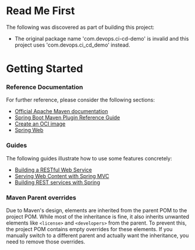 # Read Me First
The following was discovered as part of building this project:

* The original package name 'com.devops.ci-cd-demo' is invalid and this project uses 'com.devops.ci_cd_demo' instead.

# Getting Started

### Reference Documentation
For further reference, please consider the following sections:

* [Official Apache Maven documentation](https://maven.apache.org/guides/index.html)
* [Spring Boot Maven Plugin Reference Guide](https://docs.spring.io/spring-boot/3.3.9-SNAPSHOT/maven-plugin)
* [Create an OCI image](https://docs.spring.io/spring-boot/3.3.9-SNAPSHOT/maven-plugin/build-image.html)
* [Spring Web](https://docs.spring.io/spring-boot/3.3.9-SNAPSHOT/reference/web/servlet.html)

### Guides
The following guides illustrate how to use some features concretely:

* [Building a RESTful Web Service](https://spring.io/guides/gs/rest-service/)
* [Serving Web Content with Spring MVC](https://spring.io/guides/gs/serving-web-content/)
* [Building REST services with Spring](https://spring.io/guides/tutorials/rest/)

### Maven Parent overrides

Due to Maven's design, elements are inherited from the parent POM to the project POM.
While most of the inheritance is fine, it also inherits unwanted elements like `<license>` and `<developers>` from the parent.
To prevent this, the project POM contains empty overrides for these elements.
If you manually switch to a different parent and actually want the inheritance, you need to remove those overrides.

